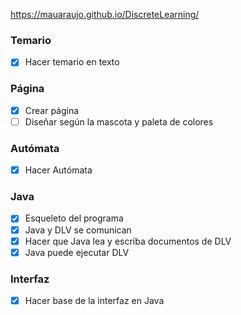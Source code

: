 

https://mauaraujo.github.io/DiscreteLearning/

### Temario
  - [x] Hacer temario en texto

### Página
  - [x] Crear página
  - [ ] Diseñar según la mascota y paleta de colores
  
### Autómata
- [x] Hacer Autómata

### Java
  - [x] Esqueleto del programa
  - [x] Java y DLV se comunican
  - [x] Hacer que Java lea y escriba documentos de DLV
  - [x] Java puede ejecutar DLV
  
  ### Interfaz
  - [x] Hacer base de la interfaz en Java
